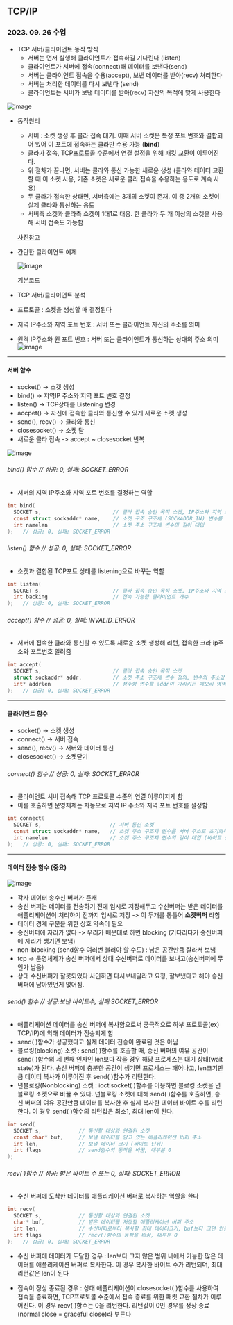 ## TCP/IP
### 2023. 09. 26 수업

* TCP 서버/클라이언트 동작 방식
  * 서버는 먼저 실행해 클라이언트가 접속하길 기다린다 (listen)
  * 클라이언트가 서버에 접속(connect)해 데이터를 보낸다(send)
  * 서버는 클라이언트 접속을 수용(accept), 보낸 데이터를 받아(recv) 처리한다
  * 서버는 처리한 데이터를 다시 보낸다 (send)
  * 클라이언트는 서버가 보낸 데이터를 받아(recv) 자신의 목적에 맞게 사용한다  
  
![image](https://github.com/MiyeongEom/NetworkGameProgramming/assets/112458035/6a320a5d-870d-4a4a-a5de-4eeafda5e798)

* 동작원리
  * 서버 : 소켓 생성 후 클라 접속 대기. 이때 서버 소켓은 특정 포트 번호와 결합되어 있어 이 포트에 접속하는 클라만 수용 가능 (__bind__)
  * 클라가 접속, TCP프로토콜 수준에서 연결 설정을 위해 패킷 교환이 이루어진다.
  * 위 절차가 끝나면, 서버는 클라와 통신 가능한 새로운 생성 (클라와 데이터 교환할 때 이 소켓 사용, 기존 소켓은 새로운 클라 접속을 수용하는 용도로 계속 사용)
  * 두 클라가 접속한 상태면, 서버측에는 3개의 소켓이 존재. 이 중 2개의 소켓이 실제 클라와 통신하는 용도
  * 서버측 소켓과 클라측 소켓이 1대1로 대응. 한 클라가 두 개 이상의 소켓을 사용해 서버 접속도 가능함
  
  [사진참고](https://github.com/MiyeongEom/NetworkGameProgramming/blob/main/Theory/05_picture.md)

* 간단한 클라이언트 예제
  
  ![image](https://github.com/MiyeongEom/NetworkGameProgramming/assets/112458035/d22b025e-4009-4760-94f3-b70a94055a24)
  
  [기본코드](https://github.com/MiyeongEom/NetworkGameProgramming/tree/main/Example/Network06_TcpIp/%EA%B8%B0%EB%B3%B8%EA%B5%AC%EC%A1%B0)  
  
* TCP 서버/클라이언트 분석
 * 프로토콜 : 소켓을 생성할 때 결정된다
 * 지역 IP주소와 지역 포트 번호 : 서버 또는 클라이언트 자신의 주소를 의미
 * 원격 IP주소와 원 포트 번호 : 서버 또는 클라이언트가 통신하는 상대의 주소 의미
 ![image](https://github.com/MiyeongEom/NetworkGameProgramming/assets/112458035/e3eaf7cb-93b5-4442-9004-4241ac3cd771)  

---  
  
#### 서버 함수
* socket() -> 소켓 생성
* bind() -> 지역IP 주소와 지역 포트 번호 결정
* listen() -> TCP상태를 Listening 변경
* accpet() -> 자신에 접속한 클라와 통신할 수 있게 새로운 소켓 생성
* send(), recv() -> 클라와 통신
* closesocket() -> 소켓 닫  
* 새로운 클라 접속 -> accept ~ closesocket 반복

![image](https://github.com/MiyeongEom/NetworkGameProgramming/assets/112458035/4b4b2060-fc6d-49bd-b23e-5cf8bfac2ff3)  


###### bind() 함수  // 성공: 0, 실패: SOCKET_ERROR
 * 서버의 지역 IP주소와 지역 포트 번호를 결정하는 역할
   
```C
int bind(
  SOCKET s,                       // 클라 접속 승인 목적 소켓, IP주소와 지역 포트 번호가 설정되지 X
  const struct sockaddr* name,    // 소켓 구조 구조체 (SOCKADDR_IN) 변수를 지역 IP와 포트로 초기화하고 이 주소값을 대입
  int namelen                     // 소켓 주소 구조체 변수의 길이 대입
);   // 성공: 0, 실패: SOCKET_ERROR
```

###### listen() 함수  // 성공: 0, 실패: SOCKET_ERROR
 * 소켓과 결합된 TCP포트 상태를 listening으로 바꾸는 역할
   
```C
int listen(
  SOCKET s,                       // 클라 접속 승인 목적 소켓, IP주소와 지역 포트 번호가 설정됨
  int backing                     // 접속 가능한 클라이언트 개수
);   // 성공: 0, 실패: SOCKET_ERROR
```

###### accept() 함수  // 성공: 0, 실패: INVALID_ERROR
 * 서버에 접속한 클라와 통신할 수 있도록 새로운 소켓 생성해 리턴, 접속한 크라 ip주소와 포트번호 알려줌
   
```C
int accept(
  SOCKET s,                       // 클라 접속 승인 목적 소켓
  struct sockaddr* addr,          // 소켓 주소 구조체 변수 정의, 변수의 주소값 대입 - addr이 가리키는 메모리 영역을 클라 ip와 포트 번호로 채워 넣음
  int* addrlen                    // 정수형 변수를 addr이 가리키는 메모리 영역의 크기로 초기화한 후 변수의 주소값 대입, 함수가 초기화한 메모리 크기값(바이트 단위)을 가짐
);   // 성공: 0, 실패: SOCKET_ERROR
```

---   
   
#### 클라이언트 함수

* socket() -> 소켓 생성
* connect() -> 서버 접속
* send(), recv() -> 서버와 데이터 통신
* closesocket() -> 소켓닫기  

  
###### connect() 함수  // 성공: 0, 실패: SOCKET_ERROR
 * 클라이언트 서버 접속해 TCP 프로토콜 수준의 연결 이루어지게 함
 * 이를 호출하면 운영체제는 자동으로 지역 IP 주소와 지역 포트 번호를 설정함
   
```C
int connect(
  SOCKET s,                      // 서버 통신 소켓
  const struct sockaddr* name,   // 소켓 주소 구조체 변수를 서버 주소로 초기화하고 이 변수의 주소값 대입
  int namelen                    // 소켓 주소 구조체 변수의 길이 대입 (바이트 단위)
);   // 성공: 0, 실패: SOCKET_ERROR
```

---   
  
#### 데이터 전송 함수 (중요)  
![image](https://github.com/MiyeongEom/NetworkGameProgramming/assets/112458035/1e608bac-c17c-49f0-abc3-92b9c853f8ee)  

* 각자 데이터 송수신 버퍼가 존재
* 송신 버퍼는 데이터를 전송하기 전에 임시로 저장해두고 수신버퍼는 받은 데이터를 애플리케이션이 처리하기 전까지 임시로 저장 -> 이 두개를 통틀어 __소켓버퍼__ 라함
* 데이터 경계 구분을 위한 상호 약속이 필요
* 송신버퍼에 자리가 없다 -> 우리가 배운대로 하면 blocking (기다리다가 송신버퍼에 자리가 생기면 보냄)
* non-blocking (send함수 여러번 불러야 할 수도) : 남은 공간만큼 잘라서 보냄
*  tcp -> 운영체제가 송신 버퍼에서 상대 수신버퍼로  데이터를 보내고(송신버퍼에 무언가 남음)
*  상대 수신버퍼가 잘못되었다 사인하면 다시보내달라고 요청, 잘보냈다고 해야 송신버퍼에 남아있던게 없어짐.  

   
###### send() 함수   // 성공:보낸 바이트수, 실패:SOCKET_ERROR
 * 애플리케이션 데이터를 송신 버퍼에 복사함으로써 궁극적으로 하부 프로토콜(ex) TCP/IP)에 의해 데이터가 전송되게 함
 * send( )함수가 성공했다고 실제 데이터 전송이 완료된 것은 아님
 * 블로킹(blocking) 소켓 : send( )함수를 호출할 때, 송신 버퍼의 여유 공간이 send( )함수의 세 번째 인자인 len보다 작을 경우 해당 프로세스는 대기 상태(wait state)가 된다. 송신 버퍼에 충분한 공간이 생기면 프로세스는 깨어나고, len크기만큼 데이터 복사가 이루어진 후 send( )함수가 리턴한다.
 * 넌블로킹(Nonblocking) 소켓 : ioctlsocket( )함수를 이용하면 블로킹 소켓을 넌블로킹 소켓으로 바꿀 수 있다. 넌블로킹 소켓에 대해 send( )함수를 호출하면, 송신 버퍼의 여유 공간만큼 데이터를 복사한 후 실제 복사한 데이터 바이트 수를 리턴한다. 이 경우 send( )함수의 리턴값은 최소1, 최대 len이 된다.
   
```C
int send(
  SOCKET s,            // 통신할 대상과 연결된 소켓
  const char* buf,     // 보낼 데이터를 담고 있는 애플리케이션 버퍼 주소
  int len,             // 보낼 데이터 크기 (바이트 단위)
  int flags            // send함수의 동작을 바꿈, 대부분 0
);   
```

  
  
###### recv( )함수  // 성공: 받은 바이트 수 또는 0, 실패: SOCKET_ERROR
 * 수신 버퍼에 도착한 데이터를 애플리케이션 버퍼로 복사하는 역할을 한다
  
```C
int recv(
  SOCKET s,            // 통신할 대상과 연결된 소켓
  char* buf,           // 받은 데이터를 저장할 애플리케이션 버퍼 주소
  int len,             // 수신버퍼로부터 복사할 최대 데이터크기, buf보다 크면 안됨
  int flags            // recv()함수의 동작을 바꿈, 대부분 0
);   // 성공: 0, 실패: SOCKET_ERROR
```

* 수신 버퍼에 데이터가 도달한 경우 : len보다 크지 않은 범위 내에서 가능한 많은 데이터를 애플리케이션 버퍼로 복사한다. 이 경우 복사한 바이트 수가 리턴되며, 최대 리턴값은 len이 된다  
  
* 접속이 정상 종료된 경우 : 상대 애플리케이션이 closesocket( )함수를 사용하여 접속을 종료하면, TCP프로토콜 수준에서 접속 종료를 위한 패킷 교환 절차가 이루어진다. 이 경우 recv( )함수는 0을 리턴한다. 리턴값이 0인 경우를 정상 종료(normal close = graceful close)라 부른다
